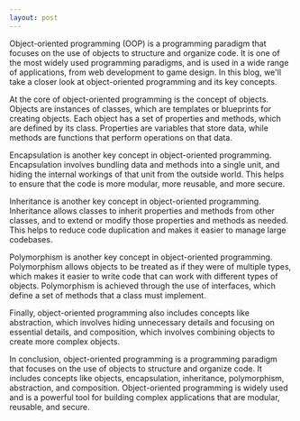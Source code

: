 ```yaml
---
layout: post
---
```



Object-oriented programming (OOP) is a programming paradigm that focuses on the use of objects to structure and organize code. It is one of the most widely used programming paradigms, and is used in a wide range of applications, from web development to game design. In this blog, we'll take a closer look at object-oriented programming and its key concepts.

At the core of object-oriented programming is the concept of objects. Objects are instances of classes, which are templates or blueprints for creating objects. Each object has a set of properties and methods, which are defined by its class. Properties are variables that store data, while methods are functions that perform operations on that data.

Encapsulation is another key concept in object-oriented programming. Encapsulation involves bundling data and methods into a single unit, and hiding the internal workings of that unit from the outside world. This helps to ensure that the code is more modular, more reusable, and more secure.

Inheritance is another key concept in object-oriented programming. Inheritance allows classes to inherit properties and methods from other classes, and to extend or modify those properties and methods as needed. This helps to reduce code duplication and makes it easier to manage large codebases.

Polymorphism is another key concept in object-oriented programming. Polymorphism allows objects to be treated as if they were of multiple types, which makes it easier to write code that can work with different types of objects. Polymorphism is achieved through the use of interfaces, which define a set of methods that a class must implement.

Finally, object-oriented programming also includes concepts like abstraction, which involves hiding unnecessary details and focusing on essential details, and composition, which involves combining objects to create more complex objects.

In conclusion, object-oriented programming is a programming paradigm that focuses on the use of objects to structure and organize code. It includes concepts like objects, encapsulation, inheritance, polymorphism, abstraction, and composition. Object-oriented programming is widely used and is a powerful tool for building complex applications that are modular, reusable, and secure.
